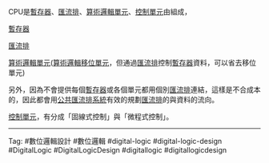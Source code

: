 CPU是[暫存器](/docs/knowledge-network-database-repository/暫存器.md)、[匯流排](/docs/knowledge-network-database-repository/匯流排.md)、[算術邏輯單元](/docs/knowledge-network-database-repository/算術邏輯單元.md)、[控制單元](/docs/knowledge-network-database-repository/控制單元.md)由組成，

[暫存器](/docs/knowledge-network-database-repository/暫存器.md)

[匯流排](/docs/knowledge-network-database-repository/匯流排.md)

[算術邏輯單元](/docs/knowledge-network-database-repository/算術邏輯單元.md)([算術邏輯移位單元](/docs/knowledge-network-database-repository/算術邏輯移位單元.md)，但通過[匯流排](/docs/knowledge-network-database-repository/匯流排.md)控制[暫存器](/docs/knowledge-network-database-repository/暫存器.md)資料，可以省去移位單元)

另外，因為不會提供每個[暫存器](/docs/knowledge-network-database-repository/暫存器.md)或各個單元都用個別[匯流排](/docs/knowledge-network-database-repository/匯流排.md)連結，這樣是不合成本的，因此都會用[公共匯流排系統](/docs/knowledge-network-database-repository/公共匯流排系統.md)有效的規劃[匯流排](/docs/knowledge-network-database-repository/匯流排.md)的與資料的流向。

[控制單元](/docs/knowledge-network-database-repository/控制單元.md)，有分成「固線式控制」與「微程式控制」。

---

Tag: #數位邏輯設計 #數位邏輯 #digital-logic #digital-logic-design #DigitalLogic #DigitalLogicDesign #digitallogic #digitallogicdesign 